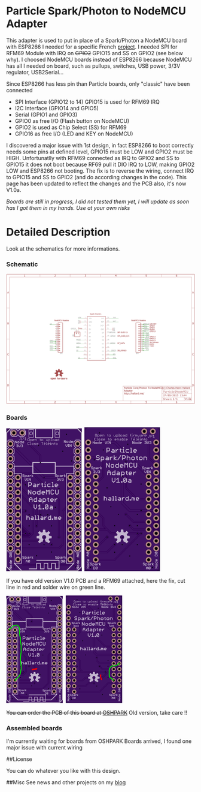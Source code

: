 Particle Spark/Photon to NodeMCU Adapter
========================================

This adapter is used to put in place of a Spark/Photon a NodeMCU board with ESP8266 I needed for a specific French [project][3]. I needed SPI for RFM69 Module with IRQ on ~~GPIO2~~ GPIO15 and SS on GPIO2 (see below why).
I choosed NodeMCU boards instead of ESP8266 because NodeMCU has all I needed on board, such as pullups, switches, USB power, 3/3V regulator, USB2Serial...

Since ESP8266 has less pin than Particle boards, only "classic" have been connected

- SPI Interface (GPIO12 to 14) GPIO15 is used for RFM69 IRQ
- I2C Interface (GPIO14 and GPIO5)
- Serial (GPIO1 and GPIO3)
- GPIO0 as free I/O (Flash button on NodeMCU)
- GPIO2 is used as Chip Select (SS) for RFM69
- GPIO16 as free I/O (LED and KEY on NodeMCU)

I discovered a major issue with 1st design, in fact ESP8266 to boot correctly needs some pins at defined level, GPIO15 must be LOW and GPIO2 must be HIGH.
Unfortunatlly with RFM69 connected as IRQ to GPIO2 and SS to GPIO15 it does not boot because RF69 pull it DIO IRQ to LOW, making GPIO2 LOW and ESP8266 not booting.
The fix is to reverse the wiring, connect IRQ to GPIO15 and SS to GPIO2 (and do according changes in the code). 
This page has been updated to reflect the changes and the PCB also, it's now V1.0a.

*Boards are still in progress, I did not tested them yet, I will update as soon has I got them in my hands. Use at your own risks*

Detailed Description
====================

Look at the schematics for more informations.

### Schematic  
![schematic](https://raw.githubusercontent.com/hallard/Particle2NodeMCU/master/Particle2NodeMCU-sch.png)  

### Boards  
<img src="https://raw.githubusercontent.com/hallard/Particle2NodeMCU/master/Particle2NodeMCU-top.png" alt="Top" width="40%" height="40%">&nbsp;
<img src="https://raw.githubusercontent.com/hallard/Particle2NodeMCU/master/Particle2NodeMCU-bottom.png" alt="Bottom" width="40%" height="40%">&nbsp; 

If you have old version V1.0 PCB and a RFM69 attached, here the fix, cut line in red and solder wire on green line.   

<img src="https://raw.githubusercontent.com/hallard/Particle2NodeMCU/master/Particle2NodeMCU-top-fix-gpio.png" alt="Top" width="30%" height="30%">&nbsp;
<img src="https://raw.githubusercontent.com/hallard/Particle2NodeMCU/master/Particle2NodeMCU-bottom-fix-gpio.png" alt="Bottom" width="30%" height="30%">&nbsp; 


~~You can order the PCB of this board at [OSHPARK][4]~~ Old version, take care !!

### Assembled boards

I'm currently waiting for boards from OSHPARK
Boards arrived, I found one major issue with current wiring

##License

You can do whatever you like with this design.

##Misc
See news and other projects on my [blog][2] 
 
[2]: https://hallard.me
[3]: https://github.com/thibdct/programmateur-fil-pilote-wifi/tree/master/Logiciel/remora
[4]: https://oshpark.com/shared_projects/ot8OvWdM